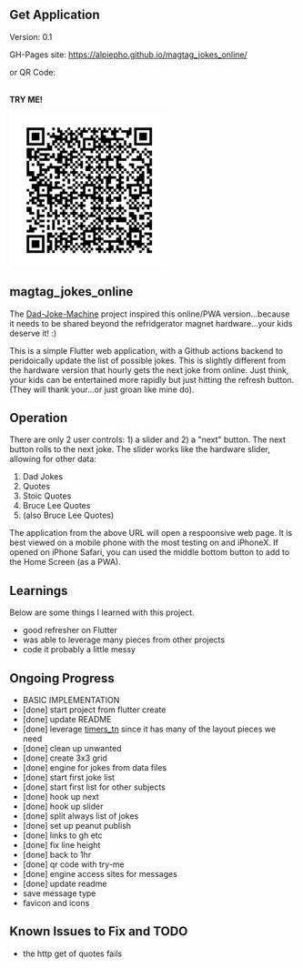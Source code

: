 ## Get Application
Version: 0.1

GH-Pages site: https://alpiepho.github.io/magtag_jokes_online/

or QR Code:

<br>
<b>TRY ME!</b>

![QR Code](./qr-code.png)



## magtag_jokes_online

The [Dad-Joke-Machine](https://github.com/alpiepho/magtag-jokes) project inspired this online/PWA version...because it needs to be shared beyond the refridgerator magnet hardware...your kids deserve it! :)

This is a simple Flutter web application, with a Github actions backend to peridoically update the list of possible jokes.  This is slightly different from the hardware version that hourly gets the next joke from online.  Just think, your kids can be entertained more rapidly but just hitting the refresh button. (They will thank your...or just groan like mine do).

## Operation
There are only 2 user controls: 1) a slider and 2) a "next" button.  The next button rolls to the next joke.  The slider works like the hardware slider, allowing for other data:
1. Dad Jokes
2. Quotes
3. Stoic Quotes
4. Bruce Lee Quotes
5. (also Bruce Lee Quotes)

The application from the above URL will open a respoonsive web page. It is best viewed on a mobile phone with the most testing on and iPhoneX. If opened on iPhone Safari, you can used the middle bottom button to add to the Home Screen (as a PWA).


## Learnings

Below are some things I learned with this project.
- good refresher on Flutter
- was able to leverage many pieces from other projects
- code it probably a little messy

## Ongoing Progress

- BASIC IMPLEMENTATION
- [done] start project from flutter create
- [done] update README
- [done] leverage [timers_tn](https://github.com/alpiepho/timers_tn) since it has many of the layout pieces we need
- [done] clean up unwanted
- [done] create 3x3 grid
- [done] engine for jokes from data files
- [done] start first joke list
- [done] start first list for other subjects
- [done] hook up next
- [done] hook up slider
- [done] split always list of jokes
- [done] set up peanut publish
- [done] links to gh etc
- [done] fix line height
- [done] back to 1hr
- [done] qr code with try-me
- [done] engine access sites for messages
- [done] update readme
- save message type 
- favicon and icons


## Known Issues to Fix and TODO
- the http get of quotes fails

